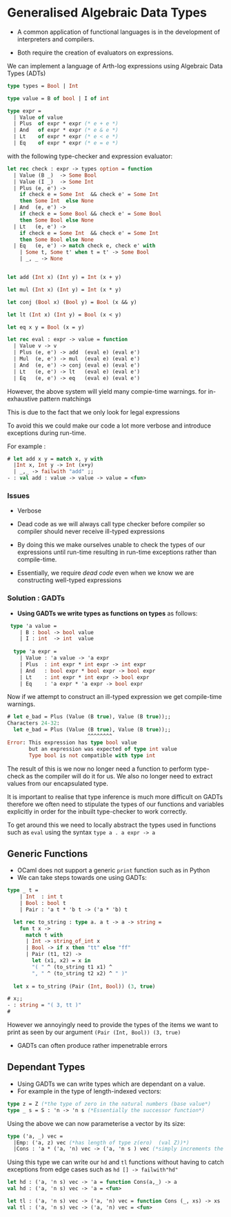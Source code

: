 # Generalised Algebraic Data Types

- A common application of functional languages is in the development of interpreters and compilers.

- Both require the creation of evaluators on expressions.

We can implement a language of Arth-log expressions using Algebraic Data Types (ADTs)

```ocaml
type types = Bool | Int

type value = B of bool | I of int

type expr =
  | Value of value
  | Plus  of expr * expr (* e + e *)
  | And   of expr * expr (* e & e *)
  | Lt    of expr * expr (* e < e *)
  | Eq    of expr * expr (* e = e *)
```

with the following type-checker and expression evaluator:
```ocaml
let rec check : expr -> types option = function
  | Value (B _)  -> Some Bool
  | Value (I _)  -> Some Int
  | Plus (e, e') ->
    if check e = Some Int  && check e' = Some Int
    then Some Int  else None
  | And  (e, e') ->
    if check e = Some Bool && check e' = Some Bool
    then Some Bool else None
  | Lt   (e, e') ->
    if check e = Some Int  && check e' = Some Int
    then Some Bool else None
  | Eq   (e, e') -> match check e, check e' with
    | Some t, Some t' when t = t' -> Some Bool
    | _, _ -> None


let add (Int x) (Int y) = Int (x + y)

let mul (Int x) (Int y) = Int (x * y)

let conj (Bool x) (Bool y) = Bool (x && y)

let lt (Int x) (Int y) = Bool (x < y)

let eq x y = Bool (x = y)

let rec eval : expr -> value = function
  | Value v -> v
  | Plus (e, e') -> add  (eval e) (eval e')
  | Mul  (e, e') -> mul  (eval e) (eval e')
  | And  (e, e') -> conj (eval e) (eval e')
  | Lt   (e, e') -> lt   (eval e) (eval e')
  | Eq   (e, e') -> eq   (eval e) (eval e')
```

However, the above system will yield many compie-time warnings. for in-exhaustive pattern matchings

This is due to the fact that we only look for legal expressions

To avoid this we could make our code a lot more verbose and introduce exceptions during run-time. 

For example :

```ocaml 
# let add x y = match x, y with 
  |Int x, Int y -> Int (x+y)
  | _,_ -> failwith "add" ;;
- : val add : value -> value -> value = <fun>

```
### Issues

  - Verbose
  - Dead code as we will always call type checker before compiler so compiler should never receive ill-typed expressions
  - By doing this we make ourselves unable to check the types of our expressions until run-time resulting in run-time exceptions rather than compile-time.

  - Essentially, we require *dead code* even when we know we are constructing well-typed expressions 

### Solution : GADTs

- **Using GADTs we write types as functions on types**
as follows: 

```ocaml 
 type 'a value =
    | B : bool -> bool value
    | I : int  -> int  value
        
  type 'a expr =
    | Value : 'a value -> 'a expr
    | Plus  : int expr * int expr -> int expr
    | And   : bool expr * bool expr -> bool expr
    | Lt    : int expr * int expr -> bool expr
    | Eq    : 'a expr * 'a expr -> bool expr
```
Now if we attempt to construct an ill-typed expression we get compile-time warnings. 

```ocaml
# let e_bad = Plus (Value (B true), Value (B true));;
Characters 24-32:
  let e_bad = Plus (Value (B true), Value (B true));;
                          ^^^^^^^^
Error: This expression has type bool value
       but an expression was expected of type int value
       Type bool is not compatible with type int
```

The result of this is we now no longer need a function to perform type-check as the compiler will do it for us. 
We also no longer need to extract values from our encapsulated type. 

It is important to realise that type inference is much more difficult on GADTs therefore we often need to stipulate the types of our functions and variables explicitly in order for the inbuilt type-checker to work correctly. 

To get around this we need to locally abstract the types used in functions such as `eval` using the syntax `type a . a expr -> a`

## Generic Functions 

- OCaml does not support a generic `print` function such as in Python
- We can take steps towards one using GADTs:


```ocaml
type _ t =
    | Int  : int t
    | Bool : bool t
    | Pair : 'a t * 'b t -> ('a * 'b) t

  let rec to_string : type a. a t -> a -> string =
    fun t x ->
      match t with
      | Int -> string_of_int x
      | Bool -> if x then "tt" else "ff"
      | Pair (t1, t2) ->
        let (x1, x2) = x in
        "( " ^ (to_string t1 x1) ^
        ", " ^ (to_string t2 x2) ^ " )" 
        
  let x = to_string (Pair (Int, Bool)) (3, true)

# x;;
- : string = "( 3, tt )"
# 
```
However we annoyingly need to provide the types of the items we want to print as seen by  our argument `(Pair (Int, Bool)) (3, true)` 

- GADTs can often produce rather impenetrable errors 


## Dependant Types 

- Using GADTs we can write types which are dependant on a value. 
- For example in the type of length-indexed vectors:

```ocaml 
type z = Z (*the type of zero in the natural numbers (base value*)
type _ s = S : 'n -> 'n s (*Essentially the successor function*)
```

Using the above we can now parameterise a vector by its size: 
```ocaml 
type ('a, _) vec = 
  |Emp: ('a, z) vec (*has length of type z(ero)  (val Z))*)
  |Cons : 'a * ('a, 'n) vec -> ('a, 'n s ) vec (*simply increments the size parameter by using the successor function s : S  *)
```
Using this type we can write our `hd` and `tl` functions without having to catch exceptions from edge cases such as `hd [] -> failwith"hd"` 

```ocaml 
let hd : ('a, 'n s) vec -> 'a = function Cons(a,_) -> a 
val hd : ('a, 'n s) vec -> 'a = <fun> 

let tl : ('a, 'n s) vec -> ('a, 'n) vec = function Cons (_, xs) -> xs
val tl : ('a, 'n s) vec -> ('a, 'n) vec = <fun>
```





